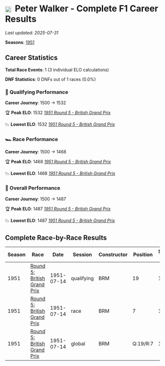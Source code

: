 # <img src="https://upload.wikimedia.org/wikipedia/commons/thumb/8/83/Flag_of_the_United_Kingdom_%283-5%29.svg/512px-Flag_of_the_United_Kingdom_%283-5%29.svg.png?20250726143817" alt="United Kingdom" width="20" height="auto" style="vertical-align: middle; margin-right: 5px;" onerror="this.outerHTML='🇬🇧'; this.style.marginRight='5px';"/> Peter Walker - Complete F1 Career Results

*Last updated: 2025-07-31*

**Seasons**: [1951](../seasons/1951-season-report)

## Career Statistics

**Total Race Events**: 1 (3 individual ELO calculations)

**DNF Statistics**: 0 DNFs out of 1 races (0.0%)

### 🏁 Qualifying Performance
**Career Journey**: 1500 → 1532

🏆 **Peak ELO**: 1532
   *[1951 Round 5 - British Grand Prix](../seasons/1951-season-report#round-5-british-grand-prix)*

📉 **Lowest ELO**: 1532
   *[1951 Round 5 - British Grand Prix](../seasons/1951-season-report#round-5-british-grand-prix)*

### 🏎️ Race Performance
**Career Journey**: 1500 → 1468

🏆 **Peak ELO**: 1468
   *[1951 Round 5 - British Grand Prix](../seasons/1951-season-report#round-5-british-grand-prix)*

📉 **Lowest ELO**: 1468
   *[1951 Round 5 - British Grand Prix](../seasons/1951-season-report#round-5-british-grand-prix)*

### 🌟 Overall Performance
**Career Journey**: 1500 → 1487

🏆 **Peak ELO**: 1487
   *[1951 Round 5 - British Grand Prix](../seasons/1951-season-report#round-5-british-grand-prix)*

📉 **Lowest ELO**: 1487
   *[1951 Round 5 - British Grand Prix](../seasons/1951-season-report#round-5-british-grand-prix)*


## Complete Race-by-Race Results

| Season | Race | Date | Session | Constructor | Position | Starting ELO | ELO Change | Final ELO | Teammate |
|--------|------|------|---------|-------------|----------|--------------|------------|-----------|----------|
| 1951 | [Round 5: British Grand Prix](../seasons/1951-season-report#round-5-british-grand-prix) | 1951-07-14 | qualifying | BRM | 19 | 1500 | +32 | 1532 | <img src="https://upload.wikimedia.org/wikipedia/commons/thumb/8/83/Flag_of_the_United_Kingdom_%283-5%29.svg/512px-Flag_of_the_United_Kingdom_%283-5%29.svg.png?20250726143817" alt="United Kingdom" width="20" height="auto" style="vertical-align: middle; margin-right: 5px;" onerror="this.outerHTML='🇬🇧'; this.style.marginRight='5px';"/> Reg Parnell |
| 1951 | [Round 5: British Grand Prix](../seasons/1951-season-report#round-5-british-grand-prix) | 1951-07-14 | race | BRM | 7 | 1500 | -32 | 1468 | <img src="https://upload.wikimedia.org/wikipedia/commons/thumb/8/83/Flag_of_the_United_Kingdom_%283-5%29.svg/512px-Flag_of_the_United_Kingdom_%283-5%29.svg.png?20250726143817" alt="United Kingdom" width="20" height="auto" style="vertical-align: middle; margin-right: 5px;" onerror="this.outerHTML='🇬🇧'; this.style.marginRight='5px';"/> Reg Parnell |
| 1951 | [Round 5: British Grand Prix](../seasons/1951-season-report#round-5-british-grand-prix) | 1951-07-14 | global | BRM | Q:19/R:7 | 1500 | -13 | 1487 | <img src="https://upload.wikimedia.org/wikipedia/commons/thumb/8/83/Flag_of_the_United_Kingdom_%283-5%29.svg/512px-Flag_of_the_United_Kingdom_%283-5%29.svg.png?20250726143817" alt="United Kingdom" width="20" height="auto" style="vertical-align: middle; margin-right: 5px;" onerror="this.outerHTML='🇬🇧'; this.style.marginRight='5px';"/> Reg Parnell |
